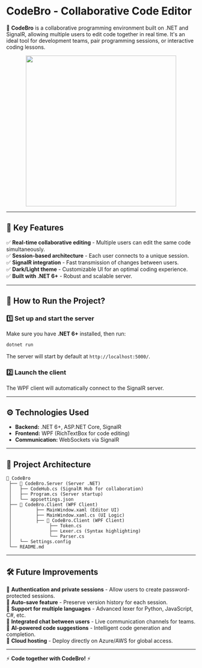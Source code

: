 # CodeBro - Collaborative Code Editor

🚀 **CodeBro** is a collaborative programming environment built on .NET and SignalR, allowing multiple users to edit code together in real time. It's an ideal tool for development teams, pair programming sessions, or interactive coding lessons.

<p align="center">
  <img src="https://github.com/user-attachments/assets/79c59469-c696-43fe-badb-eff2ddf90dd7" width="400">
</p>

---

## 📌 Key Features

✅ **Real-time collaborative editing** - Multiple users can edit the same code simultaneously.  
✅ **Session-based architecture** - Each user connects to a unique session.  
✅ **SignalR integration** - Fast transmission of changes between users.  
✅ **Dark/Light theme** - Customizable UI for an optimal coding experience.  
✅ **Built with .NET 6+** - Robust and scalable server.

---

## 🚀 **How to Run the Project?**

### 1️⃣ **Set up and start the server**
Make sure you have **.NET 6+** installed, then run:

```sh
dotnet run
```

The server will start by default at `http://localhost:5000/`.

### 2️⃣ **Launch the client**
The WPF client will automatically connect to the SignalR server.

---

## ⚙️ **Technologies Used**
- **Backend:** .NET 6+, ASP.NET Core, SignalR
- **Frontend:** WPF (RichTextBox for code editing)
- **Communication:** WebSockets via SignalR

---

## 🔧 **Project Architecture**

```
📂 CodeBro
 ├── 📁 CodeBro.Server (Server .NET)
 │   ├── CodeHub.cs (SignalR Hub for collaboration)
 │   ├── Program.cs (Server startup)
 │   └── appsettings.json
 ├── 📁 CodeBro.Client (WPF Client)
 │         ├── MainWindow.xaml (Editor UI)
 │         ├── MainWindow.xaml.cs (UI Logic)
 │         ├── 📁 CodeBro.Client (WPF Client)
 │              ├── Token.cs
 │              ├── Lexer.cs (Syntax highlighting)
 │              └── Parser.cs
 │   └── Settings.config
 └── README.md
```

---

## 🛠 **Future Improvements**
🔹 **Authentication and private sessions** - Allow users to create password-protected sessions.  
🔹 **Auto-save feature** - Preserve version history for each session.  
🔹 **Support for multiple languages** - Advanced lexer for Python, JavaScript, C#, etc.  
🔹 **Integrated chat between users** - Live communication channels for teams.  
🔹 **AI-powered code suggestions** - Intelligent code generation and completion.  
🔹 **Cloud hosting** - Deploy directly on Azure/AWS for global access.  

---

⚡ **Code together with CodeBro!** ⚡

